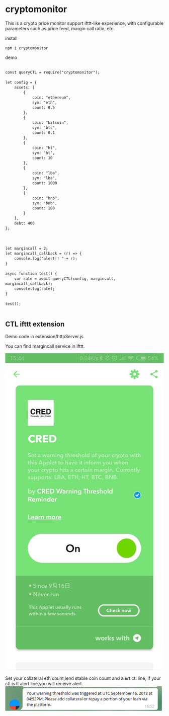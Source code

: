 # cryptomonitor

This is a crypto price monitor support ifttt-like experience, with configurable parameters such as price feed, margin call ratio, etc.

install 
```
npm i cryptomonitor
```

demo
```

const queryCTL = require("cryptomonitor");  

let config = {
    assets: [
        {
            coin: "ethereum",
            sym: "eth",
            count: 0.5
        },
        {
            coin: "bitcoin",
            sym: "btc",
            count: 0.1
        },
        {
            coin: "ht",
            sym: "ht",
            count: 10
        },
        {
            coin: "lba",
            sym: "lba",
            count: 1000
        },
        {
            coin: "bnb",
            sym: "bnb",
            count: 180
        }
    ],
    debt: 400
};



let margincall = 2;
let margincall_callback = (r) => {
    console.log("alert!! " + r);
}

async function test() {
    var rate = await queryCTL(config, margincall, margincall_callback);
    console.log(rate);
}

test();


```

## CTL ifttt extension
Demo code in extension/httpServer.js

You can find margincall service in ifttt.

![Alt text](https://raw.githubusercontent.com/ShenEnQ/cryptomonitor/master/img/img_20180622183856.jpg)

Set your collateral eth count,lend stable coin count and alert ctl line, if your ctl is lt alert line,you will receive alert.
![Alt text](https://raw.githubusercontent.com/ShenEnQ/cryptomonitor/master/img/img_20180622183908.png)
